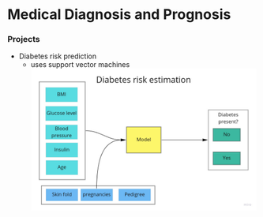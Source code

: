 # Medical Diagnosis and Prognosis 


### Projects
 - Diabetes risk prediction
   - uses support vector machines
![Diabetes diagnosis](Images/diabetes.jpg)


